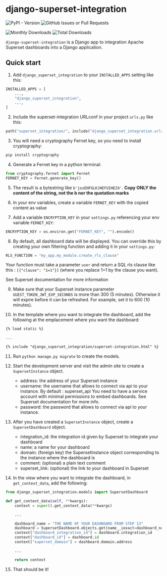 # django-superset-integration

![PyPI - Version](https://img.shields.io/pypi/v/django-superset-integration)
![GitHub Issues or Pull Requests](https://img.shields.io/github/issues/B-Alica/django-superset-integration)

![Monthly Downloads](https://img.shields.io/pypi/dm/django-superset-integration)
![Total Downloads](https://img.shields.io/pepy/dt/django-superset-integration)

`django-superset-integration` is a Django app to integration Apache Superset dashboards into a Django application.

## Quick start

1. Add `django_superset_integration` to your `INSTALLED_APPS` setting like this:

```python
INSTALLED_APPS = [
    ...,
    "django_superset_integration",
    ...,
]
```

2. Include the superset-integration URLconf in your project `urls.py` like this:

```python
path("superset_integration/", include("django_superset_integration.urls")),
```

3. You will need a cryptography Fernet key, so you need to install cryptography:

```python
pip install cryptography
```

4. Generate a Fernet key in a python terminal:

```python
from cryptography.fernet import Fernet
FERNET_KEY = Fernet.generate_key()
```

5. The result is a bytestring like `b'jozEHFGLKJHEFUIHEZ4'`. **Copy ONLY the content of the string, not the b nor the quotation marks**

6. In your env variables, create a variable `FERNET_KEY` with the copied content as value

7. Add a variable `ENCRYPTION_KEY` in your `settings.py` referencing your env variable `FERNET_KEY`:

```python
ENCRYPTION_KEY = os.environ.get("FERNET_KEY", "").encode()
```

8. By default, all dashboard data will be displayed. You can override this by creating your own filtering function and adding it in your `settings.py`:

```python
RLS_FUNCTION = "my_app.my_module.create_rls_clause"
```

Your function must take a parameter `user` and return a SQL rls clause like this : `[{"clause": "1=1"}]`
(where you replace 1=1 by the clause you want).

See Superset documentation for more information

9. Make sure that your Superset instance parameter `GUEST_TOKEN_JWT_EXP_SECONDS` is more than 300 (5 minutes). Otherwise it will expire before it can be refreshed. For example, set it to 600 (10 minutes).

10. In the template where you want to integrate the dashboard, add the following at the emplacement where you want the dashboard:

```html
{% load static %}

...

{% include "django_superset_integration/superset-integration.html" %}
```

11. Run `python manage.py migrate` to create the models.

12. Start the development server and visit the admin site to create a `SupersetInstance` object.

    - address: the address of your Superset instance
    - username: the username that allows to connect via api to your instance. By default : superset_api
    You need to have a service account with minimal permissions to embed dashboards. See Superset documentation for more info.
    - password: the password that allows to connect via api to your instance.

13. After you 
have created a `SupersetInstance` object, create a `SupersetDashboard` object.
    - integration_id: the integration id given by Superset to integrate your dashboard
    - name: a name for your dashboard
    - domain: (foreign key) the SupersetInstance object corresponding to the instance where the dashboard is
    - comment: (optional) a plain text comment
    - superset_link: (optional) the link to your dashboard in Superset

14. In the view where you want to integrate the dashboard, in `get_context_data`, add the following:

```python
from django_superset_integration.models import SupersetDashboard

def get_context_data(self, **kwargs):
    context = super().get_context_data(**kwargs)

    ...

    dashboard_name = "THE NAME OF YOUR DASHBOARD FROM STEP 13"
    dashboard = SupersetDashboard.objects.get(name__iexact=dashboard_name)
    context["dashboard_integration_id"] = dashboard.integration_id
    context["dashboard_id"] = dashboard.id
    context["superset_domain"] = dashboard.domain.address

    ...

    return context
```

15. That should be it!

